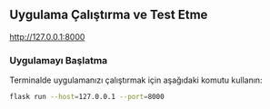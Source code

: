## Uygulama Çalıştırma ve Test Etme

http://127.0.0.1:8000

### Uygulamayı Başlatma

Terminalde uygulamanızı çalıştırmak için aşağıdaki komutu kullanın:

```bash
flask run --host=127.0.0.1 --port=8000


